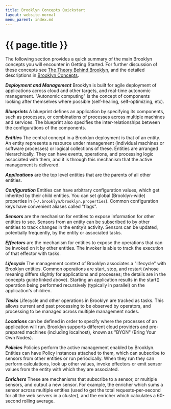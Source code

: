 ```yaml
---
title: Brooklyn Concepts Quickstart
layout: website-normal
menu_parent: index.md
---
```

# {{ page.title }}

The following section provides a quick summary of the main Brooklyn concepts you will encounter in Getting Started.  For further discussion of these concepts see [The Theory Behind Brooklyn]({{book.path.website}}/learnmore/theory.html), and the detailed descriptions in [Brooklyn Concepts](../concepts/index.md).

***Deployment and Management*** Brooklyn is built for agile deployment of applications across cloud and other targets, and real-time autonomic management. "Autonomic computing" is the concept of components looking after themselves where possible (self-healing, self-optimizing, etc).

***Blueprints***  A blueprint defines an application by specifying its components, such as processes, or combinations of processes across multiple machines and services. The blueprint also specifies the inter-relationships between the configurations of the components.

***Entities*** The central concept in a Brooklyn deployment is that of an entity. An entity represents a resource under management (individual machines or software processes) or logical collections of these. Entities are arranged hierarchically. They can have events, operations, and processing logic associated with them, and it is through this mechanism that the active management is delivered.

***Applications*** are the top level entities that are the parents of all other entities.

***Configuration*** Entities can have arbitrary configuration values, which get inherited by their child entities. You can set global (Brooklyn-wide) properties in (``~/.brooklyn/brooklyn.properties``).  Common configuration keys have convenient aliases called "flags".

***Sensors*** are the mechanism for entities to expose information for other entities to see.  Sensors from an entity can be subscribed to by other entities to track changes in the entity’s activity. Sensors can be updated, potentially frequently, by the entity or associated tasks.

***Effectors*** are the mechanism for entities to expose the operations that can be invoked on it by other entities.  The invoker is able to track the execution of that effector with tasks. 


***Lifecycle*** The management context of Brooklyn associates a "lifecycle" with Brooklyn entities.  Common operations are start, stop, and restart (whose meaning differs slightly for applications and processes; the details are in the concepts guide linked above).  Starting an application results in the start() operation being performed recursively (typically in parallel) on the application's children.

***Tasks*** Lifecycle and other operations in Brooklyn are tracked as tasks. This allows current and past processing to be observed by operators, and processing to be managed across multiple management nodes.


***Locations*** can be defined in order to specify where the processes of an application will run.  Brooklyn supports different cloud providers and pre-prepared machines (including localhost), known as "BYON" (Bring Your Own Nodes).

***Policies*** Policies perform the active management enabled by Brooklyn. Entities can have  Policy instances attached to them, which can subscribe to sensors from other entities or run periodically.  When they run they can perform calculations, look up other values, invoke effectors or emit sensor values from the entity with which they are associated.

***Enrichers*** These are mechanisms that subscribe to a sensor, or multiple sensors, and output a new sensor. For example, the enricher which sums a sensor across multiple entities (used to get the total requests-per-second for all the web servers in a cluster), and the enricher which calculates a 60-second rolling average.